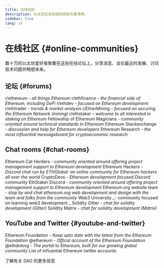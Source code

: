 ```yaml
---
title: 在线社区
description: 以太坊生态系统的资助方案清单。
sidebar: true
lang: zh
---
```


# 在线社区 {#online-communities}

数十万的以太坊爱好者聚集在这些在线论坛上，分享消息、谈论最近的发展、讨论技术问题并畅想未来。

## 论坛 {#forums}

<SocialListItem socialIcon="reddit"><Link to="https://www.reddit.com/r/ethereum">r/ethereum</Link> _- all things Ethereum_</SocialListItem>
<SocialListItem socialIcon="reddit"><Link to="https://www.reddit.com/r/ethfinance/">r/ethfinance</Link> _- the financial side of Ethereum, including DeFi_</SocialListItem>
<SocialListItem socialIcon="reddit"><Link to="https://www.reddit.com/r/ethdev/">r/ethdev</Link> _- focused on Ethereum development_</SocialListItem>
<SocialListItem socialIcon="reddit"><Link to="https://www.reddit.com/r/ethtrader/">r/ethtrader</Link> _- trends & market analysis_</SocialListItem>
<SocialListItem socialIcon="reddit"><Link to="https://www.reddit.com/r/EtherMining/">r/EtherMining</Link> _- focused on securing the Ethereum Network (mining)_</SocialListItem>
<SocialListItem socialIcon="reddit"><Link to="https://www.reddit.com/r/ethstaker/">r/ethstaker</Link> _- welcome to all interested in staking on Ethereum_</SocialListItem>
<SocialListItem socialIcon="webpage"><Link to="https://ethereum-magicians.org">Fellowship of Ethereum Magicians</Link> _- community oriented around technical standards in Ethereum_</SocialListItem>
<SocialListItem socialIcon="stackExchange"><Link to="https://ethereum.stackexchange.com">Ethereum Stackexchange</Link> _- discussion and help for Ethereum developers_</SocialListItem>
<SocialListItem socialIcon="webpage"><Link to="https://ethresear.ch">Ethereum Research</Link> _- the most influential messageboard for cryptoeconomic research_</SocialListItem>

## Chat rooms {#chat-rooms}

<SocialListItem socialIcon="discord"><Link to="https://discord.com/invite/Nz6rtfJ8Cu">Ethereum Cat Herders</Link> _- community oriented around offering project management support to Ethereum development_</SocialListItem>
<SocialListItem socialIcon="discord"><Link to="https://ethglobal.co/discord">Ethereum Hackers</Link> _- Discord chat run by ETHGlobal: an online community for Ethereum hackers all over the world_</SocialListItem>
<SocialListItem socialIcon="discord"><Link to="https://discord.gg/5W5tVb3">CryptoDevs</Link> _- Ethereum development focused Discord community_</SocialListItem>
<SocialListItem socialIcon="discord"><Link to="https://discord.io/ethstaker">EthStaker Discord</Link> _- community oriented around offering project management support to Ethereum development_</SocialListItem>
<SocialListItem socialIcon="discord"><Link to="https://discord.gg/CetY6Y4">Ethereum.org website team</Link> _- stop by and chat ethereum.org web development and design with the team and folks from the community_</SocialListItem>
<SocialListItem socialIcon="discord"><Link to="https://discord.gg/ZH5aXDgWEU">Web3 University</Link> _- community focused on learning web3 development _</SocialListItem>
<SocialListItem socialIcon="webpage"><Link to="https://gitter.im/ethereum/solidity/">Solidity Gitter</Link> _- chat for solidity development (Gitter)_</SocialListItem>
<SocialListItem socialIcon="webpage"><Link to="https://matrix.to/#/#ethereum_solidity:gitter.im">Solidity Matrix</Link> _- chat for solidity development (Matrix)_</SocialListItem>

## YouTube and Twitter {#youtube-and-twitter}

<SocialListItem socialIcon="youtube"><Link to="https://www.youtube.com/c/EthereumFoundation">Ethereum Foundation</Link> _- Keep upto date with the latest from the Ethereum Foundation_</SocialListItem>
<SocialListItem socialIcon="twitter"><Link to="https://twitter.com/ethereum">@ethereum</Link> _- Offical account of the Ethereum Foundation_</SocialListItem>
<SocialListItem socialIcon="twitter"><Link to="https://twitter.com/ethdotorg">@ethdotorg</Link> _- The portal to Ethereum, built for our growing global community_</SocialListItem>
<SocialListItem socialIcon="webpage"><Link to="https://hive.one/c/Ethereum?page=1">List of influential Ethereum twitter accounts</Link></SocialListItem>

<Divider />

<Callout emoji=":classical_building:" titleKey="page-community-daos-callout-title" descriptionKey="page-community-daos-callout-description">
  <div>
    <ButtonLink to="/community/get-involved/#decentralized-autonomous-organizations-daos">
      了解有关 DAO 的更多信息
    </ButtonLink>
  </div>
</Callout>
